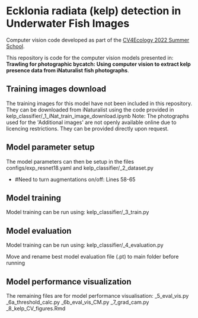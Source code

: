 # Ecklonia radiata (kelp) detection in Underwater Fish Images
Computer vision code developed as part of the [CV4Ecology 2022 Summer School](https://cv4ecology.caltech.edu/).

This repository is code for the computer vision models presented in:
**Trawling for photographic bycatch: Using computer vision to extract kelp presence data from iNaturalist fish photographs**. 


## Training images download

The  training images for this model have not been included in this repository.
They can be downloaded from iNaturalist using the code provided in kelp_classifier/_1_iNat_train_image_download.ipynb
Note: The photographs used for the 'Additional images' are not openly available online due to licencing restrictions. They can be provided directly upon request.


## Model parameter setup
The model parameters can then be setup in the files 
configs/exp_resnet18.yaml
and
kelp_classifier/_2_dataset.py
- #Need to turn augmentations on/off: Lines 58-65

## Model training
Model training can be run using: kelp_classifier/_3_train.py

## Model evaluation

Model training can be run using: kelp_classifier/_4_evaluation.py

 Move and rename best model evaluation file (.pt) to main folder before running

 ## Model performance visualization 
The remaining files are for model performance visualisation:
_5_eval_vis.py
_6a_threshold_calc.py
_6b_eval_vis_CM.py
_7_grad_cam.py
_8_kelp_CV_figures.Rmd

